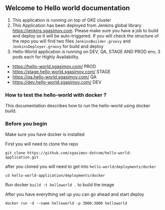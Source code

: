## Welcome to Hello world documentation
1. This application is running on top of GKE cluster
2. This Application has been deployed from Jenkins global library https://jenkins.sgasimov.com. Please make sure you have a job to build and deploy so it will be auto-triggered. If you will check the structure of the repo you will find two files `JenkinsBuilder.groovy` and `JenkinsDeployer.groovy` for build and deploy  
3. Hello-World application is running on DEV, QA, STAGE AND PROD env, 3 pods each for Highly Availability.

- https://hello-world.sgasimov.com/ PROD 
- https://stage.hello-world.sgasimov.com/ STAGE
- https://qa.hello-world.sgasimov.com/ QA 
- https://dev.hello-world.sgasimov.com/ DEV 

### How to test the hello-world with docker ?
This documentation describes how to run the hello-world using docker build. 

### Before you begin
Make sure you have docker is installed


First you will need to clone the repo 
```
git clone https://github.com/sgasimov-dotcom/hello-world-application.git
```


after you cloned you will need to get into `hello-world/deployments/docker` 
```
cd hello-world-application/deployments/docker
```

Run docker ``` build -t helloworld . ```  to build the image

After you have everything set up you can go ahead and start deploy
```
docker run -d --name helloworld -p 3000:3000 helloworld
```

